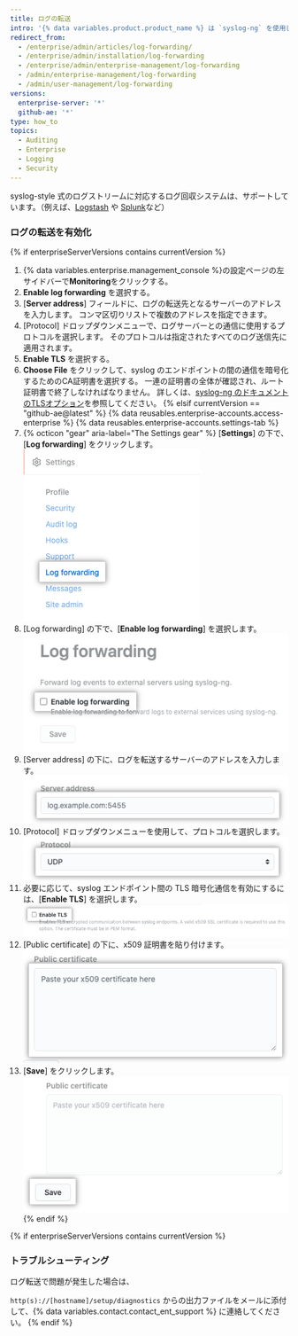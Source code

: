 ```yaml
---
title: ログの転送
intro: '{% data variables.product.product_name %} は `syslog-ng` を使用して、{% if enterpriseServerVersions contains currentVersion %} システム {% elsif currentVersion == "github-ae@latest" %} Git{% endif %} とアプリケーションログを指定したサーバーに転送します。'
redirect_from:
  - /enterprise/admin/articles/log-forwarding/
  - /enterprise/admin/installation/log-forwarding
  - /enterprise/admin/enterprise-management/log-forwarding
  - /admin/enterprise-management/log-forwarding
  - /admin/user-management/log-forwarding
versions:
  enterprise-server: '*'
  github-ae: '*'
type: how_to
topics:
  - Auditing
  - Enterprise
  - Logging
  - Security
---
```

syslog-style 式のログストリームに対応するログ回収システムは、サポートしています。（例えば、[Logstash](http://logstash.net/) や [Splunk](http://docs.splunk.com/Documentation/Splunk/latest/Data/Monitornetworkports)など）

### ログの転送を有効化

{% if enterpriseServerVersions contains currentVersion %}
1. {% data variables.enterprise.management_console %}の設定ページの左サイドバーで**Monitoring**をクリックする。
1. **Enable log forwarding** を選択する。
1. [**Server address**] フィールドに、ログの転送先となるサーバーのアドレスを入力します。 コンマ区切りリストで複数のアドレスを指定できます。
1. [Protocol] ドロップダウンメニューで、ログサーバーとの通信に使用するプロトコルを選択します。 そのプロトコルは指定されたすべてのログ送信先に適用されます。
1. **Enable TLS** を選択する。
1. **Choose File** をクリックして、syslog のエンドポイントの間の通信を暗号化するためのCA証明書を選択する。 一連の証明書の全体が確認され、ルート証明書で終了しなければなりません。 詳しくは、[syslog-ng のドキュメントのTLSオプション](https://support.oneidentity.com/technical-documents/syslog-ng-open-source-edition/3.16/administration-guide/56#TOPIC-956599)を参照してください。
{% elsif currentVersion == "github-ae@latest" %}
{% data reusables.enterprise-accounts.access-enterprise %}
{% data reusables.enterprise-accounts.settings-tab %}
1. {% octicon "gear" aria-label="The Settings gear" %} [**Settings**] の下で、[**Log forwarding**] をクリックします。 ![[Log forwarding] タブ](/assets/images/enterprise/business-accounts/log-forwarding-tab.png)
1. [Log forwarding] の下で、[**Enable log forwarding**] を選択します。 ![ログ転送を有効にするチェックボックス](/assets/images/enterprise/business-accounts/enable-log-forwarding-checkbox.png)
1. [Server address] の下に、ログを転送するサーバーのアドレスを入力します。 ![[Server address] フィールド](/assets/images/enterprise/business-accounts/server-address-field.png)
1. [Protocol] ドロップダウンメニューを使用して、プロトコルを選択します。 ![[Protocol] ドロップダウンメニュー](/assets/images/enterprise/business-accounts/protocol-drop-down-menu.png)
1. 必要に応じて、syslog エンドポイント間の TLS 暗号化通信を有効にするには、[**Enable TLS**] を選択します。 ![TLS を有効にするチェックボックス](/assets/images/enterprise/business-accounts/enable-tls-checkbox.png)
1. [Public certificate] の下に、x509 証明書を貼り付けます。 ![公開証明書のテキストボックス](/assets/images/enterprise/business-accounts/public-certificate-text-box.png)
1. [**Save**] をクリックします。 ![ログ転送用の [Save] ボタン](/assets/images/enterprise/business-accounts/save-button-log-forwarding.png)
{% endif %}

{% if enterpriseServerVersions contains currentVersion %}
### トラブルシューティング
ログ転送で問題が発生した場合は、

`http(s)://[hostname]/setup/diagnostics` からの出力ファイルをメールに添付して、{% data variables.contact.contact_ent_support %} に連絡してください。
{% endif %}
